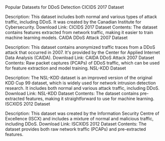 Popular Datasets for DDoS Detection
CICIDS 2017 Dataset

Description: This dataset includes both normal and various types of attack traffic, including DDoS. It was created by the Canadian Institute for Cybersecurity.
Download Link: CICIDS 2017 Dataset
Contents: The dataset contains features extracted from network traffic, making it easier to train machine learning models.
CAIDA DDoS Attack 2007 Dataset

Description: This dataset contains anonymized traffic traces from a DDoS attack that occurred in 2007. It's provided by the Center for Applied Internet Data Analysis (CAIDA).
Download Link: CAIDA DDoS Attack 2007 Dataset
Contents: Raw packet captures (PCAPs) of DDoS traffic, which can be used for feature extraction and model training.
NSL-KDD Dataset

Description: The NSL-KDD dataset is an improved version of the original KDD Cup 99 dataset, which is widely used for network intrusion detection research. It includes both normal and various attack traffic, including DDoS.
Download Link: NSL-KDD Dataset
Contents: The dataset contains pre-extracted features, making it straightforward to use for machine learning.
ISCXIDS 2012 Dataset

Description: This dataset was created by the Information Security Centre of Excellence (ISCX) and includes a mixture of normal and malicious traffic, including DDoS.
Download Link: ISCXIDS 2012 Dataset
Contents: The dataset provides both raw network traffic (PCAPs) and pre-extracted features.
